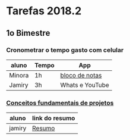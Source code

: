 # Tarefas 2018.2

## 1o Bimestre

### Cronometrar o tempo gasto com celular

| aluno | Tempo | App |
| --- | --- | --- |
| Minora | 1h | [bloco de notas](http://bulletjournal.com/) |
|Jamiry|3h | Whats e YouTube|


### [Conceitos fundamentais de projetos](fundamentos/projeto/)

| aluno | link do resumo |
| --- | --- |
|jamiry| [Resumo](https://github.com/jamiry/GerenciaProjeto/blob/master/Resumo/index.md)|


